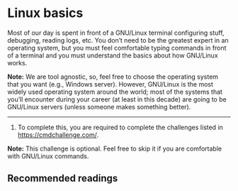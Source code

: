 # Linux basics

Most of our day is spent in front of a GNU/Linux terminal configuring stuff, debugging, reading logs, etc. You don’t need to be the greatest expert in an operating system, but you must feel comfortable typing commands in front of a terminal and you must understand the basics about how GNU/Linux works.  

 
**Note:** We are tool agnostic, so, feel free to choose the operating system that you want (e.g., Windows server). However, GNU/Linux is the most widely used operating system around the world; most of the systems that you’ll encounter during your career (at least in this decade) are going to be GNU/Linux servers (unless someone makes something better). 

---
1. To complete this, you are required to complete the challenges listed in  https://cmdchallenge.com/.  

**Note:** This challenge is optional. Feel free to skip it if you are comfortable with GNU/Linux commands. 


## Recommended readings

